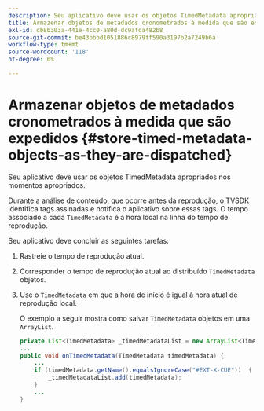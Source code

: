 ```yaml
---
description: Seu aplicativo deve usar os objetos TimedMetadata apropriados nos momentos apropriados.
title: Armazenar objetos de metadados cronometrados à medida que são expedidos
exl-id: db8b303a-441e-4cc0-a80d-dc9afda482b8
source-git-commit: be43bbbd1051886c8979ff590a3197b2a7249b6a
workflow-type: tm+mt
source-wordcount: '118'
ht-degree: 0%

---
```


# Armazenar objetos de metadados cronometrados à medida que são expedidos {#store-timed-metadata-objects-as-they-are-dispatched}

Seu aplicativo deve usar os objetos TimedMetadata apropriados nos momentos apropriados.

Durante a análise de conteúdo, que ocorre antes da reprodução, o TVSDK identifica tags assinadas e notifica o aplicativo sobre essas tags. O tempo associado a cada `TimedMetadata` é a hora local na linha do tempo de reprodução.

Seu aplicativo deve concluir as seguintes tarefas:

1. Rastreie o tempo de reprodução atual.
1. Corresponder o tempo de reprodução atual ao distribuído `TimedMetadata` objetos.

1. Use o `TimedMetadata` em que a hora de início é igual à hora atual de reprodução local.

   O exemplo a seguir mostra como salvar `TimedMetadata` objetos em uma `ArrayList`.

   ```java
   private List<TimedMetadata> _timedMetadataList = new ArrayList<TimedMetadata>(); 
   ... 
   public void onTimedMetadata(TimedMetadata timedMetadata) { 
       ... 
       if (timedMetadata.getName().equalsIgnoreCase("#EXT-X-CUE"))  { 
           _timedMetadataList.add(timedMetadata); 
       } 
       ... 
   }
   ```
